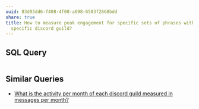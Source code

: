 ```yaml
---
uuid: 83d03dd6-f408-4f08-a698-6583f2668bdd
share: true
title: How to measure peak engagement for specific sets of phrases within a
  specific discord guild?
---
```

## SQL Query
``` SQL

```


## Similar Queries

* [What is the activity per month of each discord guild measured in messages per month?](/edb39918-b02f-4ee7-b2b2-d902c8370412)